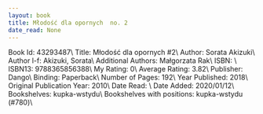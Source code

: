 ```yaml
---
layout: book
title: Młodość dla opornych  no. 2
date_read: None
---
```


Book Id: 43293487\ 
Title: Młodość dla opornych #2\ 
Author: Sorata Akizuki\ 
Author l-f: Akizuki, Sorata\ 
Additional Authors: Małgorzata Rak\ 
ISBN: \ 
ISBN13: 9788365856388\ 
My Rating: 0\ 
Average Rating: 3.82\ 
Publisher: Dango\ 
Binding: Paperback\ 
Number of Pages: 192\ 
Year Published: 2018\ 
Original Publication Year: 2010\ 
Date Read: \ 
Date Added: 2020/01/12\ 
Bookshelves: kupka-wstydu\ 
Bookshelves with positions: kupka-wstydu (#780)\ 

